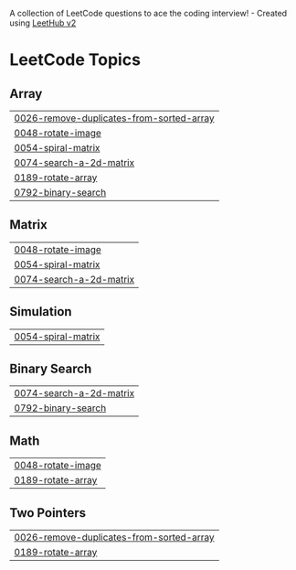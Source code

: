 A collection of LeetCode questions to ace the coding interview! - Created using [LeetHub v2](https://github.com/arunbhardwaj/LeetHub-2.0)
<!---LeetCode Topics Start-->
# LeetCode Topics
## Array
|  |
| ------- |
| [0026-remove-duplicates-from-sorted-array](https://github.com/AkashYadav-0017/DSA/tree/master/0026-remove-duplicates-from-sorted-array) |
| [0048-rotate-image](https://github.com/AkashYadav-0017/DSA/tree/master/0048-rotate-image) |
| [0054-spiral-matrix](https://github.com/AkashYadav-0017/DSA/tree/master/0054-spiral-matrix) |
| [0074-search-a-2d-matrix](https://github.com/AkashYadav-0017/DSA/tree/master/0074-search-a-2d-matrix) |
| [0189-rotate-array](https://github.com/AkashYadav-0017/DSA/tree/master/0189-rotate-array) |
| [0792-binary-search](https://github.com/AkashYadav-0017/DSA/tree/master/0792-binary-search) |
## Matrix
|  |
| ------- |
| [0048-rotate-image](https://github.com/AkashYadav-0017/DSA/tree/master/0048-rotate-image) |
| [0054-spiral-matrix](https://github.com/AkashYadav-0017/DSA/tree/master/0054-spiral-matrix) |
| [0074-search-a-2d-matrix](https://github.com/AkashYadav-0017/DSA/tree/master/0074-search-a-2d-matrix) |
## Simulation
|  |
| ------- |
| [0054-spiral-matrix](https://github.com/AkashYadav-0017/DSA/tree/master/0054-spiral-matrix) |
## Binary Search
|  |
| ------- |
| [0074-search-a-2d-matrix](https://github.com/AkashYadav-0017/DSA/tree/master/0074-search-a-2d-matrix) |
| [0792-binary-search](https://github.com/AkashYadav-0017/DSA/tree/master/0792-binary-search) |
## Math
|  |
| ------- |
| [0048-rotate-image](https://github.com/AkashYadav-0017/DSA/tree/master/0048-rotate-image) |
| [0189-rotate-array](https://github.com/AkashYadav-0017/DSA/tree/master/0189-rotate-array) |
## Two Pointers
|  |
| ------- |
| [0026-remove-duplicates-from-sorted-array](https://github.com/AkashYadav-0017/DSA/tree/master/0026-remove-duplicates-from-sorted-array) |
| [0189-rotate-array](https://github.com/AkashYadav-0017/DSA/tree/master/0189-rotate-array) |
<!---LeetCode Topics End-->